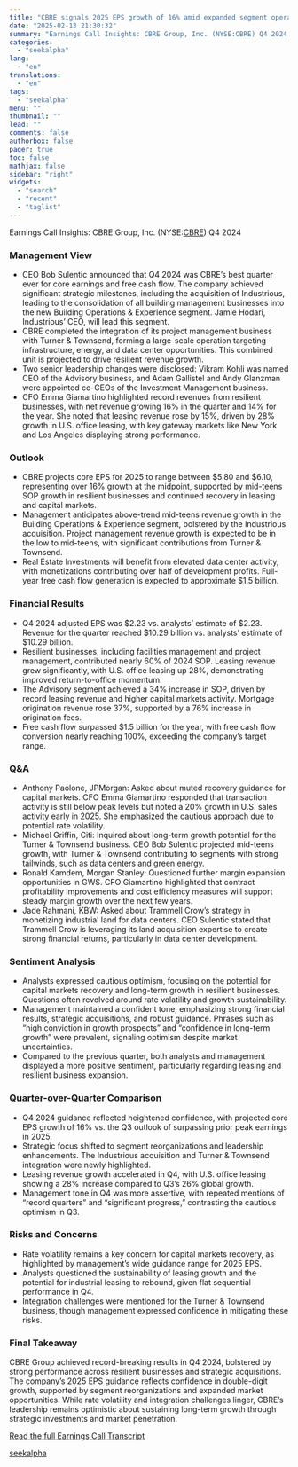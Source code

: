 ```yaml
---
title: "CBRE signals 2025 EPS growth of 16% amid expanded segment operations"
date: "2025-02-13 21:30:32"
summary: "Earnings Call Insights: CBRE Group, Inc. (NYSE:CBRE) Q4 2024 Management View CEO Bob Sulentic announced that Q4 2024 was CBRE’s best quarter ever for core earnings and free cash flow. The company achieved significant strategic milestones, including the acquisition of Industrious, leading to the consolidation of all building management businesses..."
categories:
  - "seekalpha"
lang:
  - "en"
translations:
  - "en"
tags:
  - "seekalpha"
menu: ""
thumbnail: ""
lead: ""
comments: false
authorbox: false
pager: true
toc: false
mathjax: false
sidebar: "right"
widgets:
  - "search"
  - "recent"
  - "taglist"
---
```


Earnings Call Insights: CBRE Group, Inc. (NYSE:[CBRE](https://seekingalpha.com/symbol/CBRE "CBRE Group, Inc.")) Q4 2024

### Management View

* CEO Bob Sulentic announced that Q4 2024 was CBRE’s best quarter ever for core earnings and free cash flow. The company achieved significant strategic milestones, including the acquisition of Industrious, leading to the consolidation of all building management businesses into the new Building Operations & Experience segment. Jamie Hodari, Industrious’ CEO, will lead this segment.
* CBRE completed the integration of its project management business with Turner & Townsend, forming a large-scale operation targeting infrastructure, energy, and data center opportunities. This combined unit is projected to drive resilient revenue growth.
* Two senior leadership changes were disclosed: Vikram Kohli was named CEO of the Advisory business, and Adam Gallistel and Andy Glanzman were appointed co-CEOs of the Investment Management business.
* CFO Emma Giamartino highlighted record revenues from resilient businesses, with net revenue growing 16% in the quarter and 14% for the year. She noted that leasing revenue rose by 15%, driven by 28% growth in U.S. office leasing, with key gateway markets like New York and Los Angeles displaying strong performance.

### Outlook

* CBRE projects core EPS for 2025 to range between $5.80 and $6.10, representing over 16% growth at the midpoint, supported by mid-teens SOP growth in resilient businesses and continued recovery in leasing and capital markets.
* Management anticipates above-trend mid-teens revenue growth in the Building Operations & Experience segment, bolstered by the Industrious acquisition. Project management revenue growth is expected to be in the low to mid-teens, with significant contributions from Turner & Townsend.
* Real Estate Investments will benefit from elevated data center activity, with monetizations contributing over half of development profits. Full-year free cash flow generation is expected to approximate $1.5 billion.

### Financial Results

* Q4 2024 adjusted EPS was $2.23 vs. analysts’ estimate of $2.23. Revenue for the quarter reached $10.29 billion vs. analysts’ estimate of $10.29 billion.
* Resilient businesses, including facilities management and project management, contributed nearly 60% of 2024 SOP. Leasing revenue grew significantly, with U.S. office leasing up 28%, demonstrating improved return-to-office momentum.
* The Advisory segment achieved a 34% increase in SOP, driven by record leasing revenue and higher capital markets activity. Mortgage origination revenue rose 37%, supported by a 76% increase in origination fees.
* Free cash flow surpassed $1.5 billion for the year, with free cash flow conversion nearly reaching 100%, exceeding the company’s target range.

### Q&A

* Anthony Paolone, JPMorgan: Asked about muted recovery guidance for capital markets. CFO Emma Giamartino responded that transaction activity is still below peak levels but noted a 20% growth in U.S. sales activity early in 2025. She emphasized the cautious approach due to potential rate volatility.
* Michael Griffin, Citi: Inquired about long-term growth potential for the Turner & Townsend business. CEO Bob Sulentic projected mid-teens growth, with Turner & Townsend contributing to segments with strong tailwinds, such as data centers and green energy.
* Ronald Kamdem, Morgan Stanley: Questioned further margin expansion opportunities in GWS. CFO Giamartino highlighted that contract profitability improvements and cost efficiency measures will support steady margin growth over the next few years.
* Jade Rahmani, KBW: Asked about Trammell Crow’s strategy in monetizing industrial land for data centers. CEO Sulentic stated that Trammell Crow is leveraging its land acquisition expertise to create strong financial returns, particularly in data center development.

### Sentiment Analysis

* Analysts expressed cautious optimism, focusing on the potential for capital markets recovery and long-term growth in resilient businesses. Questions often revolved around rate volatility and growth sustainability.
* Management maintained a confident tone, emphasizing strong financial results, strategic acquisitions, and robust guidance. Phrases such as “high conviction in growth prospects” and “confidence in long-term growth” were prevalent, signaling optimism despite market uncertainties.
* Compared to the previous quarter, both analysts and management displayed a more positive sentiment, particularly regarding leasing and resilient business expansion.

### Quarter-over-Quarter Comparison

* Q4 2024 guidance reflected heightened confidence, with projected core EPS growth of 16% vs. the Q3 outlook of surpassing prior peak earnings in 2025.
* Strategic focus shifted to segment reorganizations and leadership enhancements. The Industrious acquisition and Turner & Townsend integration were newly highlighted.
* Leasing revenue growth accelerated in Q4, with U.S. office leasing showing a 28% increase compared to Q3’s 26% global growth.
* Management tone in Q4 was more assertive, with repeated mentions of “record quarters” and “significant progress,” contrasting the cautious optimism in Q3.

### Risks and Concerns

* Rate volatility remains a key concern for capital markets recovery, as highlighted by management’s wide guidance range for 2025 EPS.
* Analysts questioned the sustainability of leasing growth and the potential for industrial leasing to rebound, given flat sequential performance in Q4.
* Integration challenges were mentioned for the Turner & Townsend business, though management expressed confidence in mitigating these risks.

### Final Takeaway

CBRE Group achieved record-breaking results in Q4 2024, bolstered by strong performance across resilient businesses and strategic acquisitions. The company’s 2025 EPS guidance reflects confidence in double-digit growth, supported by segment reorganizations and expanded market opportunities. While rate volatility and integration challenges linger, CBRE’s leadership remains optimistic about sustaining long-term growth through strategic investments and market penetration.

[Read the full Earnings Call Transcript](https://seekingalpha.com/symbol/CBRE/earnings/transcripts)

[seekalpha](https://seekingalpha.com/news/4407990-cbre-signals-2025-eps-growth-of-16-percent-amid-expanded-segment-operations)
